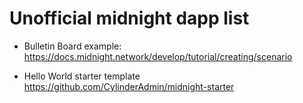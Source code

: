 

# Unofficial midnight dapp list

* Bulletin Board example: https://docs.midnight.network/develop/tutorial/creating/scenario

* Hello World starter template https://github.com/CylinderAdmin/midnight-starter
